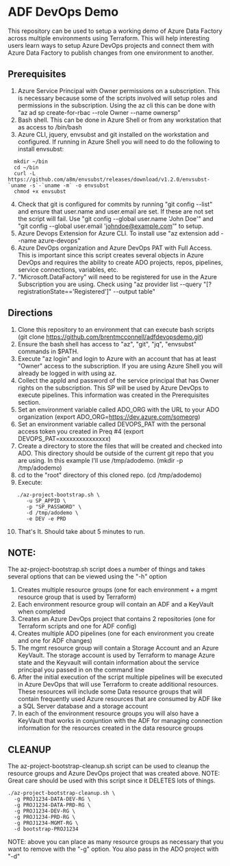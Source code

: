 # ADF DevOps Demo

This repository can be used to setup a working demo of Azure Data Factory across multiple environments using Terraform.  This will help interesting users learn ways to setup Azure DevOps projects and connect them with Azure Data Factory to publish changes from one environment to another.

## Prerequisites
1. Azure Service Principal with Owner permissions on a subscription.  This is necessary because some of the scripts involved will setup roles and permissions in the subscription.  Using the az cli this can be done with "az ad sp create-for-rbac --role Owner --name ownersp"
2. Bash shell.  This can be done in Azure Shell or from any workstation that as access to /bin/bash
3. Azure CLI, jquery, envsubst and git installed on the workstation and configured.  If running in Azure Shell you will need to do the following to install envsubst:
```
  mkdir ~/bin
  cd ~/bin
  curl -L https://github.com/a8m/envsubst/releases/download/v1.2.0/envsubst-`uname -s`-`uname -m` -o envsubst
  chmod +x envsubst
```
4. Check that git is configured for commits by running "git config --list" and ensure that user.name and user.email are set.  If these are not set the script will fail.  Use "git config --global user.name 'John Doe'" and "git config --global user.email 'johndoe@example.com'" to setup.
5. Azure Devops Extension for Azure CLI.  To install use "az extension add --name azure-devops"
6. Azure DevOps organization and Azure DevOps PAT with Full Access. This is important since this script creates several objects in Azure DevOps and requires the ability to create ADO projects, repos, pipelines, service connections, variables, etc.
7. "Microsoft.DataFactory" will need to be registered for use in the Azure Subscription you are using.  Check using "az provider list --query "[?registrationState=='Registered']" --output table"

## Directions
1. Clone this repository to an environment that can execute bash scripts (git clone https://github.com/brentmcconnell/adfdevopsdemo.git)
2. Ensure the bash shell has access to "az", "git", "jq", "envsubst" commands in $PATH.
3. Execute "az login" and login to Azure with an account that has at least "Owner" access to the subscription.  If you are using Azure Shell you will already be logged in with using az.
5. Collect the appId and password of the service principal that has Owner rights on the subscription.  This SP will be used by Azure DevOps to execute pipelines.  This information was created in the Prerequisites section.
6. Set an environment variable called ADO_ORG with the URL to your ADO organization (export ADO_ORG=https://dev.azure.com/someorg)
7. Set an environment variable called DEVOPS_PAT with the personal access token you created in Preq #4 (export DEVOPS_PAT=xxxxxxxxxxxxxxx)
8. Create a directory to store the files that will be created and checked into ADO.  This directory should be outside of the current git repo that you are using. In this example I'll use /tmp/adodemo. (mkdir -p /tmp/adodemo)
9. cd to the "root" directory of this cloned repo.  (cd /tmp/adodemo)
10. Execute: 
```
   ./az-project-bootstrap.sh \
      -u SP_APPID \
      -p "SP_PASSWORD" \
      -d /tmp/adodemo \
      -e DEV -e PRD
```  
10. That's It.  Should take about 5 minutes to run.

## NOTE:
The az-project-bootstrap.sh script does a number of things and takes several options that can be viewed using the "-h" option
1. Creates multiple resource groups (one for each environment + a mgmt resource group that is used by Terraform)
2. Each environment resource group will contain an ADF and a KeyVault when completed
4. Creates an Azure DevOps project that contains 2 repositories (one for Terraform scripts and one for ADF config)
5. Creates multiple ADO pipelines (one for each environment you create and one for ADF changes)
6. The mgmt resource group will contain a Storage Account and an Azure KeyVault.  The storage account is used by Terraform to manage Azure state and the Keyvault will contain information about the service principal you passed in on the command line
7. After the initial execution of the script multiple pipelines will be executed in Azure DevOps that will use Terraform to create additional resources.  These resources will include some Data resource groups that will contain frequently used Azure resources that are consumed by ADF like a SQL Server database and a storage account
8. In each of the environment resource groups you will also have a KeyVault that works in conjuntion with the ADF for managing connection information for the resources created in the data resource groups

## CLEANUP
The az-project-bootstrap-cleanup.sh script can be used to cleanup the resource groups and Azure DevOps project that was created above.  NOTE:  Great care should be used with this script since it DELETES lots of things.
```
./az-project-bootstrap-cleanup.sh \
  -g PROJ1234-DATA-DEV-RG \
  -g PROJ1234-DATA-PRD-RG \
  -g PROJ1234-DEV-RG \
  -g PROJ1234-PRD-RG \
  -g PROJ1234-MGMT-RG \
  -d bootstrap-PROJ1234
```
NOTE: above you can place as many resource groups as necessary that you want to remove with the "-g" option.  You also pass in the ADO project with "-d"
